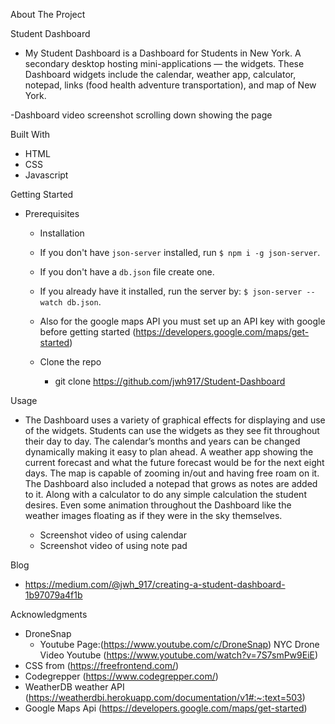 About The Project

Student Dashboard 

- My Student Dashboard is a Dashboard for Students in New York. A secondary desktop hosting mini-applications — the widgets. These Dashboard widgets include the calendar, weather app, calculator, notepad, links (food health adventure transportation), and map of New York.

-Dashboard video screenshot scrolling down showing the page

Built With
  - HTML
  - CSS
  - Javascript

Getting Started

  - Prerequisites

    - Installation

    - If you don't have `json-server` installed, run `$ npm i -g json-server`.

    - If you don't have a `db.json` file create one.

    - If you already have it installed, run the server by: `$ json-server --watch db.json`.

    - Also for the google maps API you must set up an API key with google before getting started (https://developers.google.com/maps/get-started)

    - Clone the repo
      - git clone https://github.com/jwh917/Student-Dashboard


Usage

  - The Dashboard uses a variety of graphical effects for displaying and use of the widgets. Students can use the widgets as they see fit throughout their day to day. The calendar’s months and years can be changed dynamically making it easy to plan ahead. A weather app showing the current forecast and what the future forecast would be for the next eight days. The map is capable of zooming in/out and having free roam on it. The Dashboard also included a notepad that grows as notes are added to it. Along with a calculator to do any simple calculation the student desires. Even some animation throughout the Dashboard like the weather images floating as if they were in the sky themselves.

    - Screenshot video of using calendar 
    - Screenshot video of using note pad 

Blog
  - https://medium.com/@jwh_917/creating-a-student-dashboard-1b97079a4f1b

Acknowledgments

  - DroneSnap
    - Youtube Page:(https://www.youtube.com/c/DroneSnap) NYC Drone Video     Youtube (https://www.youtube.com/watch?v=7S7smPw9EiE)
  - CSS from (https://freefrontend.com/)
  - Codegrepper (https://www.codegrepper.com/)
  - WeatherDB weather API (https://weatherdbi.herokuapp.com/documentation/v1#:~:text=503)
  - Google Maps Api (https://developers.google.com/maps/get-started)
